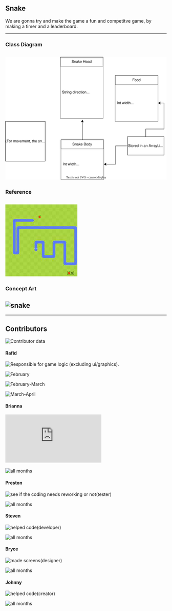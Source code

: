 ## Snake
We are gonna try and make the game a fun and competitve game, by making a timer and a leaderboard.

---
### Class Diagram
![snake class diagram](snake/snakeclassdiagram-rafid.drawio.svg)
---
### Reference
![snake](https://github.com/banananabusiness/project/blob/main/snake/Images/Snake.png)
---
### Concept Art
![snake]()
---

---
## Contributors
![Contributor data](https://github.com/banananabusiness/project/graphs/contributors)
#### Rafid
![Responsible for game logic (excluding ui/graphics).](https://github.com/banananabusiness/project/tree/main/snake/src)

![February](https://github.com/banananabusiness/project/commits?after=487b86441fb8116eb57840820136dbf39e039c78+69&author=rafidaayan0)

![February-March](https://github.com/banananabusiness/project/commits?author=rafidaayan0&before=487b86441fb8116eb57840820136dbf39e039c78+70)

![March-April](https://github.com/banananabusiness/project/commits?author=rafidaayan0&before=487b86441fb8116eb57840820136dbf39e039c78+35)

#### Brianna
![Supervising the whole project (team lead)](https://github.com/banananabusiness/project/blob/main/README.md)

![all months](https://github.com/banananabusiness)

#### Preston
![see if the coding needs reworking or not(tester)]()

![all months](https://github.com/Ptangytang23)

#### Steven
![ helped code(developer)]()

![all months](https://github.com/Stevenwasntavailable)

#### Bryce
![made screens(designer)]()

![all months]()

#### Johnny
![helped code(creator)]()

![all months](https://github.com/zjohnny1810)
